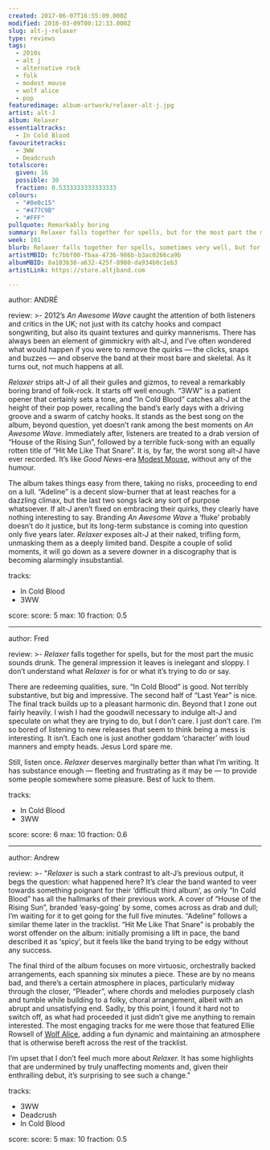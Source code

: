 ```yaml
---
created: 2017-06-07T16:55:09.000Z
modified: 2018-03-09T00:12:33.000Z
slug: alt-j-relaxer
type: reviews
tags:
  - 2010s
  - alt j
  - alternative rock
  - folk
  - modest mouse
  - wolf alice
  - pop
featuredimage: album-artwork/relaxer-alt-j.jpg
artist: alt-J
album: Relaxer
essentialtracks:
  - In Cold Blood
favouritetracks:
  - 3WW
  - Deadcrush
totalscore:
  given: 16
  possible: 30
  fraction: 0.5333333333333333
colours:
  - "#0e0c15"
  - "#477C9B"
  - "#FFF"
pullquote: Remarkably boring
summary: Relaxer falls together for spells, but for the most part the music sounds drunk. The general impression it leaves is inelegant and sloppy. I don’t understand what Relaxer is for or what it’s trying to do or say.
week: 101
blurb: Relaxer falls together for spells, sometimes very well, but for the most part the music sounds drunk. The general impression it leaves is inelegant and sloppy.
artistMBID: fc7bbf00-fbaa-4736-986b-b3ac0266ca9b
albumMBID: 8a103b36-a632-425f-8980-da934b0c1eb3
artistLink: https://store.altjband.com

---
```


author: ANDRÉ

review: >-
  2012’s *An Awesome Wave* caught the attention of both listeners and critics in the UK; not just with its catchy hooks and compact songwriting, but also its quaint textures and quirky mannerisms. There has always been an element of gimmickry with alt-J, and I’ve often wondered what would happen if you were to remove the quirks — the clicks, snaps and buzzes — and observe the band at their most bare and skeletal. As it turns out, not much happens at all. 
  
  *Relaxer* strips alt-J of all their guiles and gizmos, to reveal a remarkably boring brand of folk-rock. It starts off well enough. “3WW” is a patient opener that certainly sets a tone, and “In Cold Blood” catches alt-J at the height of their pop power, recalling the band’s early days with a driving groove and a swarm of catchy hooks. It stands as the best song on the album, beyond question, yet doesn’t rank among the best moments on *An Awesome Wave*. Immediately after, listeners are treated to a drab version of “House of the Rising Sun”, followed by a terrible fuck-song with an equally rotten title of “Hit Me Like That Snare”. It is, by far, the worst song alt-J have ever recorded. It’s like *Good News*-era [Modest Mouse](/reviews/modest-mouse-the-moon-and-antarctica/), without any of the humour. 
  
  The album takes things easy from there, taking no risks, proceeding to end on a lull. “Adeline” is a decent slow-burner that at least reaches for a dazzling climax, but the last two songs lack any sort of purpose whatsoever. If alt-J aren’t fixed on embracing their quirks, they clearly have nothing interesting to say. Branding *An Awesome Wave* a ‘fluke’ probably doesn’t do it justice, but its long-term substance is coming into question only five years later. *Relaxer* exposes alt-J at their naked, trifling form, unmasking them as a deeply limited band. Despite a couple of solid moments, it will go down as a severe downer in a discography that is becoming alarmingly insubstantial.

tracks:
  - In Cold Blood
  - ­3WW

score:
  score: 5
  max: 10
  fraction: 0.5

---
author: Fred

review: >-
  *Relaxer* falls together for spells, but for the most part the music sounds drunk. The general impression it leaves is inelegant and sloppy. I don’t understand what *Relaxer* is for or what it’s trying to do or say. 
  
  There are redeeming qualities, sure. “In Cold Blood” is good. Not terribly substantive, but big and impressive. The second half of “Last Year” is nice. The final track builds up to a pleasant harmonic din. Beyond that I zone out fairly heavily. I wish I had the goodwill necessary to indulge alt-J and speculate on what they are trying to do, but I don’t care. I just don’t care. I’m so bored of listening to new releases that seem to think being a mess is interesting. It isn’t. Each one is just another goddam ‘character’ with loud manners and empty heads. Jesus Lord spare me. 
  
  Still, listen once. *Relaxer* deserves marginally better than what I’m writing. It has substance enough — fleeting and frustrating as it may be — to provide some people somewhere some pleasure. Best of luck to them.

tracks:
  - In Cold Blood
  - ­3WW

score:
  score: 6
  max: 10
  fraction: 0.6

---
author: Andrew

review: >-
  "*Relaxer* is such a stark contrast to alt-J’s previous output, it begs the question: what happened here? It’s clear the band wanted to veer towards something poignant for their ‘difficult third album’, as only “In Cold Blood” has all the hallmarks of their previous work. A cover of “House of the Rising Sun”, branded ‘easy-going’ by some, comes across as drab and dull; I’m waiting for it to get going for the full five minutes. “Adeline” follows a similar theme later in the tracklist. “Hit Me Like That Snare” is probably the worst offender on the album: initially promising a lift in pace, the band described it as ‘spicy’, but it feels like the band trying to be edgy without any success. 
  
  The final third of the album focuses on more virtuosic, orchestrally backed arrangements, each spanning six minutes a piece. These are by no means bad, and there’s a certain atmosphere in places, particularly midway through the closer, “Pleader”, where chords and melodies purposely clash and tumble while building to a folky, choral arrangement, albeit with an abrupt and unsatisfying end. Sadly, by this point, I found it hard not to switch off, as what had proceeded it just didn’t give me anything to remain interested. The most engaging tracks for me were those that featured Ellie Rowsell of [Wolf Alice](/reviews/wolf-alice-my-love-is-cool/), adding a fun dynamic and maintaining an atmosphere that is otherwise bereft across the rest of the tracklist. 
  
  I’m upset that I don’t feel much more about *Relaxer.* It has some highlights that are undermined by truly unaffecting moments and, given their enthralling debut, it’s surprising to see such a change."

tracks:
  - 3WW
  - ­Deadcrush
  - ­In Cold Blood

score:
  score: 5
  max: 10
  fraction: 0.5
